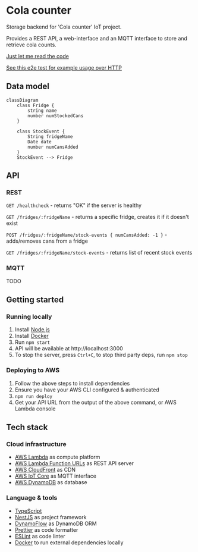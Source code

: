 # Cola counter
Storage backend for 'Cola counter' IoT project.

Provides a REST API, a web-interface and an MQTT interface to store and retrieve cola counts.

[Just let me read the code](https://github.com/jyelewis/cola-counter/blob/main/src/modules/fridge/fridge.service.ts)

[See this e2e test for example usage over HTTP](https://github.com/jyelewis/cola-counter/blob/main/test/fridge.e2e-spec.ts)

## Data model
```mermaid
classDiagram
    class Fridge {
        string name
        number numStockedCans
    }

    class StockEvent {
        String fridgeName
        Date date
        number numCansAdded
    }
    StockEvent --> Fridge
```

## API
### REST
`GET /healthcheck` - returns "OK" if the server is healthy

`GET /fridges/:fridgeName` - returns a specific fridge, creates it if it doesn't exist

`POST /fridges/:fridgeName/stock-events { numCansAdded: -1 }` - adds/removes cans from a fridge

`GET /fridges/:fridgeName/stock-events` - returns list of recent stock events 

### MQTT
TODO


## Getting started
### Running locally
1. Install [Node.js](https://nodejs.org/en/)
2. Install [Docker](https://www.docker.com/)
3. Run `npm start`
4. API will be available at http://localhost:3000
5. To stop the server, press `Ctrl+C`, to stop third party deps, run `npm stop`

### Deploying to AWS
1. Follow the above steps to install dependencies
2. Ensure you have your AWS CLI configured & authenticated
3. `npm run deploy`
4. Get your API URL from the output of the above command, or AWS Lambda console

## Tech stack

### Cloud infrastructure
 - [AWS Lambda](https://docs.aws.amazon.com/lambda/latest/dg/welcome.html) as compute platform
 - [AWS Lambda Function URLs](https://docs.aws.amazon.com/lambda/latest/dg/lambda-urls.html) as REST API server
 - [AWS CloudFront](https://aws.amazon.com/cloudfront/) as CDN
 - [AWS IoT Core](https://aws.amazon.com/iot-core/) as MQTT interface
 - [AWS DynamoDB](https://aws.amazon.com/dynamodb/) as database

### Language & tools
 - [TypeScript](https://www.typescriptlang.org/)
 - [NestJS](https://docs.nestjs.com/) as project framework
 - [DynamoFlow](https://github.com/jyelewis/dynamoflow) as DynamoDB ORM
 - [Prettier](https://prettier.io/) as code formatter
 - [ESLint](https://eslint.org/) as code linter
 - [Docker](https://www.docker.com/) to run external dependencies locally
